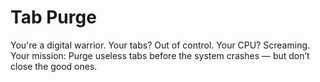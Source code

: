 # Tab Purge

You're a digital warrior.
Your tabs? Out of control.
Your CPU? Screaming.
Your mission: Purge useless tabs before the system crashes — but don’t close the good ones.
